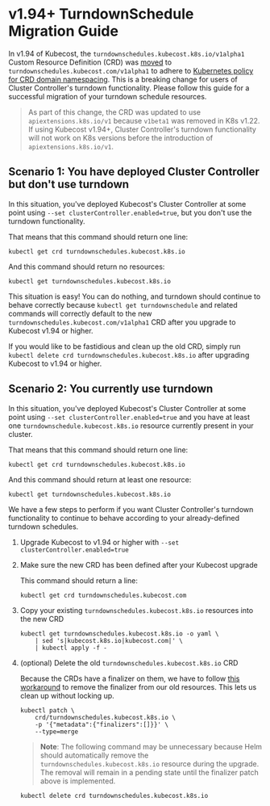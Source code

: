 v1.94+ TurndownSchedule Migration Guide
=======================================

In v1.94 of Kubecost, the `turndownschedules.kubecost.k8s.io/v1alpha1` Custom Resource Definition (CRD) was [moved](https://github.com/kubecost/cost-analyzer-helm-chart/pull/1444) to `turndownschedules.kubecost.com/v1alpha1` to adhere to [Kubernetes policy for CRD domain namespacing](https://github.com/kubernetes/enhancements/pull/1111). This is a breaking change for users of Cluster Controller's turndown functionality. Please follow this guide for a successful migration of your turndown schedule resources.

> As part of this change, the CRD was updated to use `apiextensions.k8s.io/v1` because `v1beta1` was removed in K8s v1.22. If using Kubecost v1.94+, Cluster Controller's turndown functionality will not work on K8s versions before the introduction of `apiextensions.k8s.io/v1`.

## Scenario 1: You have deployed Cluster Controller but don't use turndown

In this situation, you've deployed Kubecost's Cluster Controller at some point
using `--set clusterController.enabled=true`, but you don't use the turndown functionality.

That means that this command should return one line:

    kubectl get crd turndownschedules.kubecost.k8s.io

And this command should return no resources:

    kubectl get turndownschedules.kubecost.k8s.io

This situation is easy! You can do nothing, and turndown should continue to behave correctly because `kubectl get turndownschedule` and related commands will correctly default to the new `turndownschedules.kubecost.com/v1alpha1` CRD after you upgrade to Kubecost v1.94 or higher.

If you would like to be fastidious and clean up the old CRD, simply run `kubectl delete crd turndownschedules.kubecost.k8s.io` after upgrading Kubecost to v1.94 or higher.


## Scenario 2: You currently use turndown

In this situation, you've deployed Kubecost's Cluster Controller at some point using `--set clusterController.enabled=true` and you have at least one `turndownschedule.kubecost.k8s.io` resource currently present in your cluster.

That means that this command should return one line:

    kubectl get crd turndownschedules.kubecost.k8s.io

And this command should return at least one resource:

    kubectl get turndownschedules.kubecost.k8s.io

We have a few steps to perform if you want Cluster Controller's turndown functionality to continue to behave according to your already-defined turndown schedules.

1.  Upgrade Kubecost to v1.94 or higher with `--set clusterController.enabled=true`
2.  Make sure the new CRD has been defined after your Kubecost upgrade
    
    This command should return a line:
    
        kubectl get crd turndownschedules.kubecost.com

3.  Copy your existing `turndownschedules.kubecost.k8s.io` resources into the new CRD
    
        kubectl get turndownschedules.kubecost.k8s.io -o yaml \
            | sed 's|kubecost.k8s.io|kubecost.com|' \
            | kubectl apply -f -

4.  (optional) Delete the old `turndownschedules.kubecost.k8s.io` CRD
    
    Because the CRDs have a finalizer on them, we have to follow [this workaround](https://github.com/kubernetes/kubernetes/issues/60538#issuecomment-369099998) to remove the finalizer from our old resources. This lets us clean up without locking up.
    
        kubectl patch \
            crd/turndownschedules.kubecost.k8s.io \
            -p '{"metadata":{"finalizers":[]}}' \
            --type=merge

    > **Note**: The following command may be unnecessary because Helm should automatically remove the `turndownschedules.kubecost.k8s.io` resource during the upgrade. The removal will remain in a pending state until the finalizer patch above is implemented.

        kubectl delete crd turndownschedules.kubecost.k8s.io


<!--- {"article":"6737520506519","section":"4402815636375","permissiongroup":"1500001277122"} --->
